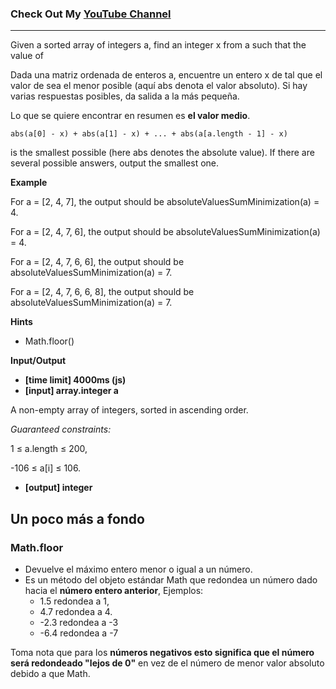 ### Check Out My [YouTube Channel](https://www.YouTube.com/CodingTutorials360)
---
Given a sorted array of integers a, find an integer x from a such that the value of

Dada una matriz ordenada de enteros a, encuentre un entero x de tal que el valor de sea el menor posible (aquí abs denota el valor absoluto). Si hay varias respuestas posibles, da salida a la más pequeña.

Lo que se quiere encontrar en resumen es **el valor medio**.

    abs(a[0] - x) + abs(a[1] - x) + ... + abs(a[a.length - 1] - x)
is the smallest possible (here abs denotes the absolute value).
If there are several possible answers, output the smallest one.

**Example**

For a = [2, 4, 7], the output should be
absoluteValuesSumMinimization(a) = 4.

For a = [2, 4, 7, 6], the output should be
absoluteValuesSumMinimization(a) = 4.

For a = [2, 4, 7, 6, 6], the output should be
absoluteValuesSumMinimization(a) = 7.

For a = [2, 4, 7, 6, 6, 8], the output should be
absoluteValuesSumMinimization(a) = 7.

**Hints**
-   Math.floor()

**Input/Output**

- **[time limit] 4000ms (js)**
- **[input] array.integer a**

A non-empty array of integers, sorted in ascending order.

*Guaranteed constraints:*

1 ≤ a.length ≤ 200,

-106 ≤ a[i] ≤ 106.

- **[output] integer**


## Un poco más a fondo

### Math.floor

- Devuelve el máximo entero menor o igual a un número.
- Es un método del objeto estándar Math que redondea un número dado hacia el **número entero anterior**, Ejemplos:
  - 1.5 redondea a 1, 
  - 4.7 redondea a 4. 
  - -2.3 redondea a -3
  - -6.4 redondea a -7

Toma nota que para los **números negativos esto significa que el número será redondeado "lejos de 0"** en vez de el número de menor valor absoluto debido a que Math.